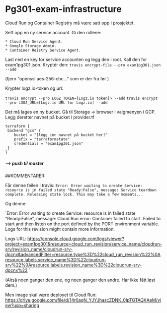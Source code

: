 # Pg301-exam-infrastructure

Cloud Run og Container Registry må være satt opp i prosjektet.

Sett opp en ny service account.
Gi den rollene: 

    * Cloud Run Service Agent.
    * Google Storage Admin.
    * Container Reistry Service Agent.

Last ned en key for service accounten og legg den i root.
Kall den for exam1pg301.json.
Kryptér den: 
`travis encrypt-file --pro exam1pg301.json --add`

(fjern "openssl aes-256-cbc..." som er der fra før  )

Krypter logz.io-token og url:

`travis encrypt --pro LOGZ_TOKEN=[Logz.io token]> --add`
`travis encrypt --pro LOGZ_URL=[Logz.io URL for Logz.io] --add`

Det må lages en ny bucket. 
Gå til Storage -> browser i valgmenyen i GCP.
Legg deretter navnet på bucket i provider.tf

    terraform {
     backend "gcs" {
        bucket = "[legg inn navnet på bucket her]"
        prefix = "terraformstate"
        credentials = "exam1pg301.json"
     }
    } 

##### --> push til master


##KOMMENTARER:

Får denne feilen i travis:
`Error: Error waiting to create Service: resource is in failed state "Ready:False", message: Service teardown complete.
Releasing state lock. This may take a few moments...`

Og denne: 

`Error: Error waiting to create Service: resource is in failed state "Ready:False", message: Cloud Run error: Container failed to start. Failed to start and then listen on the port defined by the PORT environment variable. Logs for this revision might contain more information.

Logs URL:
https://console.cloud.google.com/logs/viewer?project=exam1pg301&resource=cloud_run_revision/service_name/cloudrun-srv/revision_name/cloudrun-srv-dpcnx&advancedFilter=resource.type%3D%22cloud_run_revision%22%0Aresource.labels.service_name%3D%22cloudrun-srv%22%0Aresource.labels.revision_name%3D%22cloudrun-srv-dpcnx%22
`

(Altså noen ganger den ene, og noen ganger den andre. Har ikke fått løst dem.)

Men image skal være deployet til Cloud Run:
https://drive.google.com/file/d/14r0aqN_YJYJhascZDNK_0IpTGTAQXAeM/view?usp=sharing



